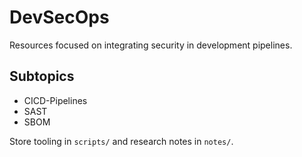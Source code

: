 # DevSecOps

Resources focused on integrating security in development pipelines.

## Subtopics
- CICD-Pipelines
- SAST
- SBOM

Store tooling in `scripts/` and research notes in `notes/`.
